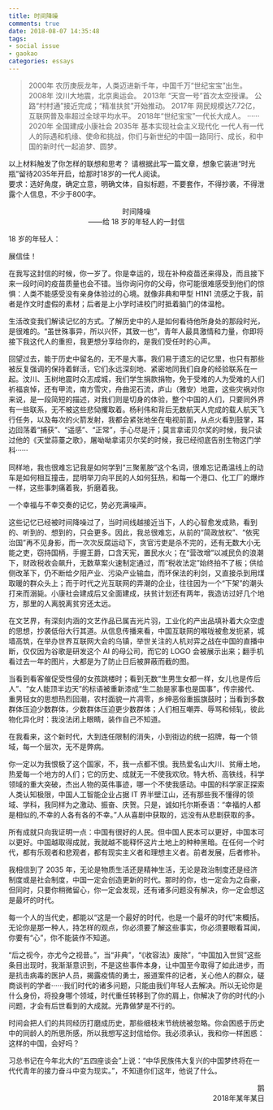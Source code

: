 ```yaml
---
title: 时间降噪
comments: true
date: 2018-08-07 14:35:48
tags:
- social issue
- gaokao
categories: essays
---
```


>2000年 农历庚辰龙年，人类迈进新千年，中国千万“世纪宝宝”出生。
>2008年 汶川大地震，北京奥运会。
>2013年 “天宫一号”首次太空授课。
>公路“村村通”接近完成；“精准扶贫”开始推动。
>2017年 网民规模达7.72亿，互联网普及率超过全球平均水平。
>2018年“世纪宝宝”一代长大成人。
>······
>2020年 全国建成小康社会
>2035年 基本实现社会主义现代化
>一代人有一代人的际遇和机缘、使命和挑战，你们与新世纪的中国一路同行、成长，和中国的新时代一起追梦、圆梦。

以上材料触发了你怎样的联想和思考？
请根据此写一篇文章，想象它装进“时光瓶”留待2035年开启，给那时18岁的一代人阅读。  
要求：选好角度，确定立意，明确文体，自拟标题，不要套作，不得抄袭，不得泄露个人信息，不少于800字。

<center>时间降噪<br/>——给 18 岁的年轻人的一封信</center>

18 岁的年轻人：

展信佳！

在我写这封信的时候，你一岁了。你是幸运的，现在补种疫苗还来得及，而且接下来一段时间的疫苗质量也会不错。当你询问你的父母，你可能很难感受到他们的惊惧：人类不能感受没有亲身体验过的心境。就像非典和甲型 H1N1 流感之于我，前者是作文时虚假的素材；后者是上小学时进校门时抵着脑门的体温枪。

生活改变我们解读记忆的方式。了解历史中的人是如何看待他所身处的那段时光，是很难的。“虽世殊事异，所以兴怀，其致一也”，青年人最具激情和力量，你即将接下我这代人的重担，我更想分享给你的，是我们受任时的心声。

回望过去，能于历史中留名的，无不是大事。我们易于遗忘的记忆里，也只有那些被反复强调的保持着鲜活，它们永远深刻地、紧密地同我们自身的经验联系在一起。汶川、玉树地震时众志成城，我们学生捐款捐物，免于受难的人为受难的人们祈福哀悼，还有甲流，南方雪灾，舟曲泥石流，庐山（雅安）地震，这些灾祸对你来说，是一段简短的描述，对我们则是切身的体验，整个中国的人们，只要同外界有一些联系，无不被这些悲恸攫取着。杨利伟和背后无数航天人完成的载人航天飞行任务，以及每次的火箭发射，我都会紧张地坐在电视前面，从点火看到鼓掌，耳边回荡着“捕获”、“遥感”、“正常”，手心尽是汗；莫言拿诺贝尔奖的时候，我只读过他的《天堂蒜薹之歌》，屠呦呦拿诺贝尔奖的时候，我已经彻底告别生物这门学科······

同样地，我也很难忘记我是如何学到“三聚氰胺”这个名词，很难忘记甬温线上的动车是如何相互撞击，昆明举刀向平民的人如何狂热，和每一个港口、化工厂的爆炸一样，这些事刺痛着我，折磨着我。

一个幸福与不幸交奏的记忆，势必充满噪声。

这些记忆已经被时间降噪过了，当时间线越接近当下，人的心智愈发成熟，看到的、听到的、想到的，只会更多。因此，我总很难忘，从前的“简政放权”、“依宪治国”再不见身影，而一次次反腐运动下，贪官污吏是杀不完的，还有无数大小无能之吏，窃持国柄，手握王爵，口含天宪，置民水火；在“营改增”以减民负的浪潮下，财政税收会飙升，无数草案火速制定通过，而“税收法定”始终拍不了板；供给侧改革下，仍不断给夕阳产业、污染产业输血，而环保法的利剑，又直接杀到用煤取暖的群众头上；而于时代之光互联网的弄潮的企业，往往因为一个“下架”的潮头打来而溺毙。小康社会建成后又全面建成，扶贫计划还有两年，我造访过好几个地方，那里的人离脱离贫穷还太远。

在文艺界，有深刻内涵的文艺作品已属吉光片羽，工业化的产出品填补着大众空虚的思想，抄袭低俗大行其道。从信息传播来看，中国互联网的喉咙被愈发扼紧，城墙高筑，在举办世界互联网大会的乌镇，举世关注的人机对弈之战在中国的直播中断，仅仅因为谷歌是研发这个 AI 的母公司，而它的 LOGO 会被展示出来；翻手机看过去一年的图片，大都是为了防止日后被屏蔽而截的图。

当看到看客催促受性侵的女孩跳楼时；看到无数“生男生女都一样，女儿也是传后人”、“女人能顶半边天”的标语被重新漆成“生二胎是家事也是国事”，传宗接代、重男轻女的思想热烈回潮，农村面貌一片凋零，乡绅恶俗重振旗鼓时；当看到多数群体压迫少数群体，少数群体压迫更少数群体；人们相互嘲弄、辱骂和倾轧，彼此物化异化时：我没法闭上眼睛，装作自己不知道。

在我看来，这个新时代，大到连任限制的消失，小到街边的统一招牌，每一个领域，每一个层次，无不是弊病。

你一定以为我恨极了这个国家，不，我一点都不恨。我热爱名山大川、贫瘠土地，热爱每一个地方的人们；它的历史、成就无一不使我欢欣。特大桥、高铁线，科学领域的重大突破，杰出人物的英伟事迹，哪一个不使我感动。中国的科学家正探索人类认知极限，中国人工智能企业占据 IT 界半壁江山，还有那些我不懂得的领域、学科，我同样为之激动、振奋、庆贺。只是，诚如托尔斯泰语：“幸福的人都是相似的,不幸的人各有各的不幸。”人从喜剧中获取的，远没有从悲剧获取的多。

所有成就只向我证明一点：中国有很好的人民。但中国人民本可以更好，中国本可以更好。中国越取得成就，我就越不能释怀这片土地上的种种黑暗。在任何一个时代，都有乐观者和悲观者，都有现实主义者和理想主义者。前者发展，后者修补。

我相信到了 2035 年，无论是物质生活还是精神生活，无论是政治制度还是经济制度或是社会制度，中国一定会创造更新的时代。那时的你，也一定会为之自豪，但同时，只要你稍微留心，你一定会发现，还有诸多问题没有解决，你一定会想这是最坏的时代。

每一个人的当代史，都能以“这是一个最好的时代，也是一个最坏的时代”来概括。无论你是那一种人，持怎样的观点，你必须要了解这些事实，你必须要眼看耳闻，你要有“心”，你不能装作不知道。

“后之视今，亦尤今之视昔。”，当“非典”，“《收容法》废除”，“中国加入世贸”这些条目出现时，我渐渐意识到，不是这些事件本身，让中国至今取得了如此进步，而是抗击病毒的医护人员，揭露疫情的勇士，报道案件的记者，关心他人的群众，磋商谈判的学者······我们时代的诸多问题，只能由我们年轻人去解决。所以无论你是什么身份，将投身哪个领域，时代重任转移到了你的肩上，你解决了你的时代的小问题，才会有后世看到的大成就。光靠做梦是不行的。

时间会把人们的共同经历打磨成历史，那些细枝末节统统被忽略。你会困惑于历史中的同龄人的所思所感，所以我想写这封信给你。我必须承认，我和你一样困惑：这样的中国，会好吗？

习总书记在今年北大的“五四座谈会”上说：“中华民族伟大复兴的中国梦终将在一代代青年的接力奋斗中变为现实。”，不知道你们这年，他说了什么。

<p align="right">鹅<br/>
2018年某年某日</p>